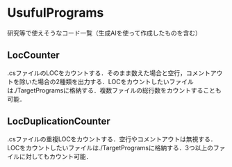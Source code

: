 # UsufulPrograms
研究等で使えそうなコード一覧（生成AIを使って作成したものを含む）

## LocCounter
.csファイルのLOCをカウントする．そのまま数えた場合と空行，コメントアウトを除いた場合の2種類を出力する．LOCをカウントしたいファイルは./TargetProgramsに格納する．複数ファイルの総行数をカウントすることも可能．

## LocDuplicationCounter
.csファイルの重複LOCをカウントする．空行やコメントアウトは無視する．LOCをカウントしたいファイルは./TargetProgramsに格納する．3つ以上のファイルに対してもカウント可能．
